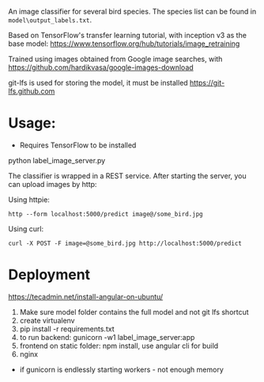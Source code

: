 An image classifier for several bird species. The species list can be found in `model\output_labels.txt`.

Based on TensorFlow's transfer learning tutorial, with inception v3 as the base model: https://www.tensorflow.org/hub/tutorials/image_retraining

Trained using images obtained from Google image searches, with https://github.com/hardikvasa/google-images-download

git-lfs is used for storing the model, it must be installed https://git-lfs.github.com

Usage:
======

* Requires TensorFlow to be installed

python label_image_server.py


The classifier is wrapped in a REST service. After starting the server, you
can upload images by http:

Using httpie:

`http --form localhost:5000/predict image@/some_bird.jpg`

Using curl:

`curl -X POST -F image=@some_bird.jpg http://localhost:5000/predict`


Deployment
==========

https://tecadmin.net/install-angular-on-ubuntu/

1) Make sure model folder contains the full model and not git lfs shortcut
1) create virtualenv
2) pip install -r requirements.txt
3) to run backend: gunicorn -w1 label_image_server:app
4) frontend on static folder: npm install, use angular cli for build
5) nginx

* if gunicorn is endlessly starting workers - not enough memory


